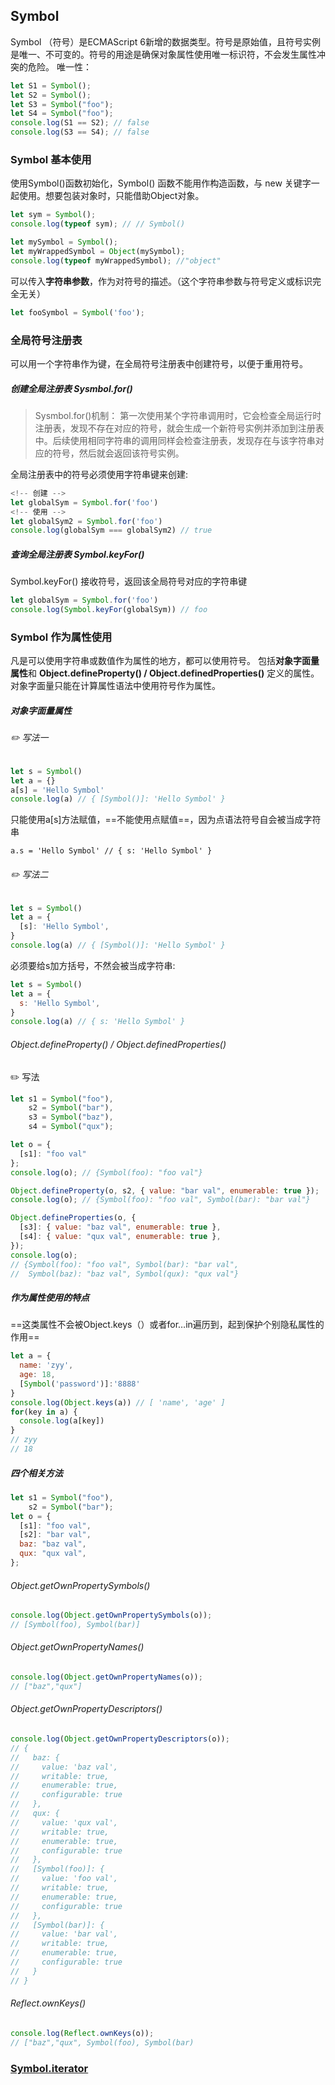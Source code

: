 
## Symbol
Symbol （符号）是ECMAScript 6新增的数据类型。符号是原始值，且符号实例是唯一、不可变的。符号的用途是确保对象属性使用唯一标识符，不会发生属性冲突的危险。
唯一性：
```js
let S1 = Symbol();
let S2 = Symbol();
let S3 = Symbol("foo");
let S4 = Symbol("foo");
console.log(S1 == S2); // false
console.log(S3 == S4); // false
```
### Symbol 基本使用
使用Symbol()函数初始化，Symbol() 函数不能用作构造函数，与 new 关键字一起使用。想要包装对象时，只能借助Object对象。
```js
let sym = Symbol();
console.log(typeof sym); // // Symbol()

let mySymbol = Symbol();
let myWrappedSymbol = Object(mySymbol);
console.log(typeof myWrappedSymbol); //"object"
```  
可以传入**字符串参数**，作为对符号的描述。（这个字符串参数与符号定义或标识完全无关）   
```js
let fooSymbol = Symbol('foo');
```

### 全局符号注册表
可以用一个字符串作为键，在全局符号注册表中创建符号，以便于重用符号。
##### 创建全局注册表 Sysmbol.for()  
>Sysmbol.for()机制：
第一次使用某个字符串调用时，它会检查全局运行时注册表，发现不存在对应的符号，就会生成一个新符号实例并添加到注册表中。后续使用相同字符串的调用同样会检查注册表，发现存在与该字符串对应的符号，然后就会返回该符号实例。

全局注册表中的符号必须使用字符串键来创建:
```js
<!-- 创建 -->
let globalSym = Symbol.for('foo')
<!-- 使用 -->
let globalSym2 = Symbol.for('foo')
console.log(globalSym === globalSym2) // true
```
##### 查询全局注册表  Symbol.keyFor()   
Symbol.keyFor() 接收符号，返回该全局符号对应的字符串键
```js
let globalSym = Symbol.for('foo')
console.log(Symbol.keyFor(globalSym)) // foo
```
### Symbol 作为属性使用
凡是可以使用字符串或数值作为属性的地方，都可以使用符号。
包括**对象字面量属性**和 **Object.defineProperty() / Object.definedProperties()** 定义的属性。对象字面量只能在计算属性语法中使用符号作为属性。

##### 对象字面量属性
###### :pencil2: 写法一
```js
let s = Symbol()
let a = {}
a[s] = 'Hello Symbol'
console.log(a) // { [Symbol()]: 'Hello Symbol' }
```
只能使用a[s]方法赋值，==不能使用点赋值==，因为点语法符号自会被当成字符串
```
a.s = 'Hello Symbol' // { s: 'Hello Symbol' }
```
###### :pencil2: 写法二
```js
let s = Symbol()
let a = {
  [s]: 'Hello Symbol',
}
console.log(a) // { [Symbol()]: 'Hello Symbol' }
```
必须要给s加方括号，不然会被当成字符串:
```js
let s = Symbol()
let a = {
  s: 'Hello Symbol',
}
console.log(a) // { s: 'Hello Symbol' }
```
###### Object.defineProperty() / Object.definedProperties()
:pencil2: 写法
```js
let s1 = Symbol("foo"),
    s2 = Symbol("bar"),
    s3 = Symbol("baz"),
    s4 = Symbol("qux");

let o = {
  [s1]: "foo val"
};
console.log(o); // {Symbol(foo): "foo val"}

Object.defineProperty(o, s2, { value: "bar val", enumerable: true });
console.log(o); // {Symbol(foo): "foo val", Symbol(bar): "bar val"}

Object.defineProperties(o, {
  [s3]: { value: "baz val", enumerable: true },
  [s4]: { value: "qux val", enumerable: true },
}); 
console.log(o);
// {Symbol(foo): "foo val", Symbol(bar): "bar val",
//  Symbol(baz): "baz val", Symbol(qux): "qux val"}
```

##### 作为属性使用的特点
==这类属性不会被Object.keys（）或者for…in遍历到，起到保护个别隐私属性的作用==
```js
let a = {
  name: 'zyy',
  age: 18,
  [Symbol('password')]:'8888'
}
console.log(Object.keys(a)) // [ 'name', 'age' ]
for(key in a) { 
  console.log(a[key])
}
// zyy
// 18
```

##### 四个相关方法
```js
let s1 = Symbol("foo"),
    s2 = Symbol("bar");
let o = {
  [s1]: "foo val",
  [s2]: "bar val",
  baz: "baz val",
  qux: "qux val",
};
```
###### Object.getOwnPropertySymbols() 
```js
console.log(Object.getOwnPropertySymbols(o));
// [Symbol(foo), Symbol(bar)]
```
###### Object.getOwnPropertyNames()
```js
console.log(Object.getOwnPropertyNames(o));
// ["baz","qux"]
```
###### Object.getOwnPropertyDescriptors()
```js
console.log(Object.getOwnPropertyDescriptors(o));
// {
//   baz: {
//     value: 'baz val',
//     writable: true,
//     enumerable: true,
//     configurable: true
//   },
//   qux: {
//     value: 'qux val',
//     writable: true,
//     enumerable: true,
//     configurable: true
//   },
//   [Symbol(foo)]: {
//     value: 'foo val',
//     writable: true,
//     enumerable: true,
//     configurable: true
//   },
//   [Symbol(bar)]: {
//     value: 'bar val',
//     writable: true,
//     enumerable: true,
//     configurable: true
//   }
// }
```
###### Reflect.ownKeys()
```js
console.log(Reflect.ownKeys(o));
// ["baz","qux", Symbol(foo), Symbol(bar)
```

### [Symbol.iterator](https://developer.mozilla.org/zh-CN/docs/Web/JavaScript/Reference/Global_Objects/Symbol/iterator)
